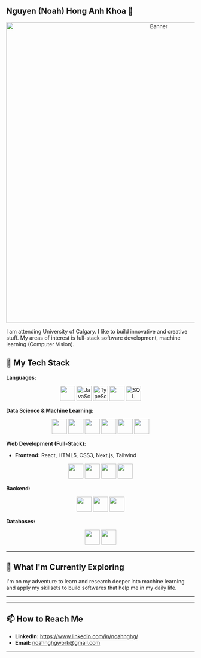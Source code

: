 ## Nguyen (Noah) Hong Anh Khoa 👋

<p align="center">
  <img src="https://assets.grok.com/users/34d0eb92-01e4-4a6e-aa91-aeee962586f1/generated/cdAEHih5Ysnw1XuL/image.jpg" width="800" alt="Banner">
</p>

I am attending University of Calgary. I like to build innovative and creative stuff. My areas of interest is full-stack software development, machine learning (Computer Vision). 


## 🔧 My Tech Stack

**Languages:**
<p align="center" >
  <img src="https://cdn.jsdelivr.net/gh/devicons/devicon@latest/icons/python/python-original.svg" width="40"/>
  <img src="https://cdn.jsdelivr.net/gh/devicons/devicon@latest/icons/javascript/javascript-original.svg" alt="JavaScript" width="40"/>
  <img src="https://cdn.jsdelivr.net/gh/devicons/devicon@latest/icons/typescript/typescript-original.svg" alt="TypeScript" width="40"/>
  
  <img src="https://cdn.jsdelivr.net/gh/devicons/devicon@latest/icons/java/java-original.svg" width="40"/>
          
  <img src="https://cdn.jsdelivr.net/gh/devicons/devicon@latest/icons/sqlite/sqlite-original.svg" alt="SQL" width="40"/>
  
</p>



**Data Science & Machine Learning:**

<p align="center">
  <img src="https://cdn.jsdelivr.net/gh/devicons/devicon@latest/icons/numpy/numpy-original-wordmark.svg" width="40" />
  <img src="https://cdn.jsdelivr.net/gh/devicons/devicon@latest/icons/pandas/pandas-plain-wordmark.svg" width="40"/>
  
  <img src="https://cdn.jsdelivr.net/gh/devicons/devicon@latest/icons/scikitlearn/scikitlearn-original.svg" width="40"/>
  
  <img src="https://cdn.jsdelivr.net/gh/devicons/devicon@latest/icons/pytorch/pytorch-original-wordmark.svg" width="40"/>
          
  <img src="https://cdn.jsdelivr.net/gh/devicons/devicon@latest/icons/tensorflow/tensorflow-original-wordmark.svg" width="40"/>
          
  <img src="https://cdn.jsdelivr.net/gh/devicons/devicon@latest/icons/opencv/opencv-original-wordmark.svg" width="40"/>
          
                    


**Web Development (Full-Stack):**
* **Frontend:** React, HTML5, CSS3, Next.js, Tailwind
<p align="center">
  <img src="https://cdn.jsdelivr.net/gh/devicons/devicon@latest/icons/react/react-original.svg" width="40"/>
  
  <img src="https://cdn.jsdelivr.net/gh/devicons/devicon@latest/icons/html5/html5-original.svg" width="40"/>
          
  <img src="https://cdn.jsdelivr.net/gh/devicons/devicon@latest/icons/css3/css3-original.svg" width="40"/>
          
  <img src="https://cdn.jsdelivr.net/gh/devicons/devicon@latest/icons/tailwindcss/tailwindcss-original.svg" width="40"/>
           
</p>

**Backend:** 

<p align="center">
 
  <img src="https://cdn.jsdelivr.net/gh/devicons/devicon@latest/icons/express/express-original.svg" width="40"/>
          
  <img src="https://cdn.jsdelivr.net/gh/devicons/devicon@latest/icons/flask/flask-original.svg" width="40"/>
          
  <img src="https://cdn.jsdelivr.net/gh/devicons/devicon@latest/icons/django/django-plain.svg" width="40"/>
          
          
</p>


**Databases:**
<p align="center">
  
  <img src="https://cdn.jsdelivr.net/gh/devicons/devicon@latest/icons/mysql/mysql-original-wordmark.svg" width="40"/>
    
  <img src="https://cdn.jsdelivr.net/gh/devicons/devicon@latest/icons/postgresql/postgresql-original-wordmark.svg" width="40" />
          
          
</p> 

---

## 🌱 What I'm Currently Exploring

I'm on my adventure to learn and research deeper into machine learning and apply my skillsets to build softwares that help me in my daily life.

---

---

## 📫 How to Reach Me

* **LinkedIn:** https://www.linkedin.com/in/noahnghg/
* **Email:** noahnghgwork@gmail.com

---


<!--
**noahnghg/noahnghg** is a ✨ _special_ ✨ repository because its `README.md` (this file) appears on your GitHub profile.

Here are some ideas to get you started:

- 🔭 I’m currently working on ...
- 🌱 I’m currently learning ...
- 👯 I’m looking to collaborate on ...
- 🤔 I’m looking for help with ...
- 💬 Ask me about ...
- 📫 How to reach me: ...
- 😄 Pronouns: ...
- ⚡ Fun fact: ...
-->
